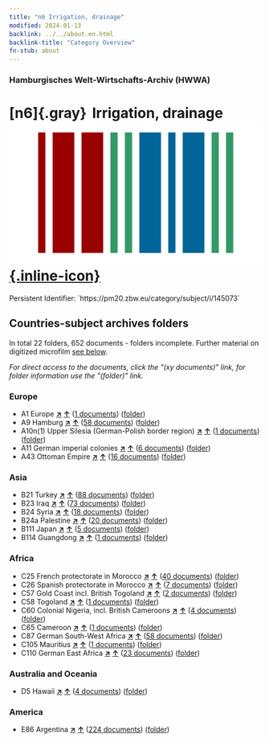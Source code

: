 ```yaml
---
title: "n6 Irrigation, drainage"
modified: 2024-01-13
backlink: ../../about.en.html
backlink-title: "Category Overview"
fn-stub: about
---
```


### Hamburgisches Welt-Wirtschafts-Archiv (HWWA)

# [n6]{.gray}&#8201; Irrigation, drainage &#160; [![Wikidata](/images/Wikidata-logo.svg "Wikidata"){.inline-icon}](http://www.wikidata.org/entity/Q99428026)

<div class="hint">Persistent Identifier: `https://pm20.zbw.eu/category/subject/i/145073`</div>







## Countries-subject archives folders







In total 22 folders, 652 documents - folders incomplete. Further material on digitized microfilm [see below](#filmsections).

_For direct access to the documents, click the "(xy documents)" link, for folder information use the "(folder)" link._



### Europe

- A1 Europe [**&nearr;**](../../../geo/i/140892/about.en.html "Europe (all folders)") [**&uarr;**](../../../geo/about.en.html#A1 "Country category system") (<a href="https://pm20.zbw.eu/iiifview/folder/sh/140892,145073" title="about: Europe : Irrigation, drainage" target="_blank">1 documents</a>) ([folder](../../../../folder/sh/1408xx/140892/1450xx/145073/about.en.html))
- A9 Hamburg [**&nearr;**](../../../geo/i/140905/about.en.html "Hamburg (all folders)") [**&uarr;**](../../../geo/about.en.html#A9 "Country category system") (<a href="https://pm20.zbw.eu/iiifview/folder/sh/140905,145073" title="about: Hamburg : Irrigation, drainage" target="_blank">58 documents</a>) ([folder](../../../../folder/sh/1409xx/140905/1450xx/145073/about.en.html))
- A10n(1) Upper Silesia (German-Polish border region) [**&nearr;**](../../../geo/i/140948/about.en.html "Upper Silesia (German-Polish border region) (all folders)") [**&uarr;**](../../../geo/about.en.html#A10n(1) "Country category system") (<a href="https://pm20.zbw.eu/iiifview/folder/sh/140948,145073" title="about: Upper Silesia (German-Polish border region) : Irrigation, drainage" target="_blank">1 documents</a>) ([folder](../../../../folder/sh/1409xx/140948/1450xx/145073/about.en.html))
- A11 German imperial colonies [**&nearr;**](../../../geo/i/140960/about.en.html "German imperial colonies (all folders)") [**&uarr;**](../../../geo/about.en.html#A11 "Country category system") (<a href="https://pm20.zbw.eu/iiifview/folder/sh/140960,145073" title="about: German imperial colonies : Irrigation, drainage" target="_blank">6 documents</a>) ([folder](../../../../folder/sh/1409xx/140960/1450xx/145073/about.en.html))
- A43 Ottoman Empire [**&nearr;**](../../../geo/i/141034/about.en.html "Ottoman Empire (all folders)") [**&uarr;**](../../../geo/about.en.html#A43 "Country category system") (<a href="https://pm20.zbw.eu/iiifview/folder/sh/141034,145073" title="about: Ottoman Empire : Irrigation, drainage" target="_blank">16 documents</a>) ([folder](../../../../folder/sh/1410xx/141034/1450xx/145073/about.en.html))

### Asia

- B21 Turkey [**&nearr;**](../../../geo/i/141111/about.en.html "Turkey (all folders)") [**&uarr;**](../../../geo/about.en.html#B21 "Country category system") (<a href="https://pm20.zbw.eu/iiifview/folder/sh/141111,145073" title="about: Turkey : Irrigation, drainage" target="_blank">88 documents</a>) ([folder](../../../../folder/sh/1411xx/141111/1450xx/145073/about.en.html))
- B23 Iraq [**&nearr;**](../../../geo/i/141113/about.en.html "Iraq (all folders)") [**&uarr;**](../../../geo/about.en.html#B23 "Country category system") (<a href="https://pm20.zbw.eu/iiifview/folder/sh/141113,145073" title="about: Iraq : Irrigation, drainage" target="_blank">73 documents</a>) ([folder](../../../../folder/sh/1411xx/141113/1450xx/145073/about.en.html))
- B24 Syria [**&nearr;**](../../../geo/i/141114/about.en.html "Syria (all folders)") [**&uarr;**](../../../geo/about.en.html#B24 "Country category system") (<a href="https://pm20.zbw.eu/iiifview/folder/sh/141114,145073" title="about: Syria : Irrigation, drainage" target="_blank">18 documents</a>) ([folder](../../../../folder/sh/1411xx/141114/1450xx/145073/about.en.html))
- B24a Palestine [**&nearr;**](../../../geo/i/141115/about.en.html "Palestine (all folders)") [**&uarr;**](../../../geo/about.en.html#B24a "Country category system") (<a href="https://pm20.zbw.eu/iiifview/folder/sh/141115,145073" title="about: Palestine : Irrigation, drainage" target="_blank">20 documents</a>) ([folder](../../../../folder/sh/1411xx/141115/1450xx/145073/about.en.html))
- B111 Japan [**&nearr;**](../../../geo/i/141272/about.en.html "Japan (all folders)") [**&uarr;**](../../../geo/about.en.html#B111 "Country category system") (<a href="https://pm20.zbw.eu/iiifview/folder/sh/141272,145073" title="about: Japan : Irrigation, drainage" target="_blank">5 documents</a>) ([folder](../../../../folder/sh/1412xx/141272/1450xx/145073/about.en.html))
- B114 Guangdong [**&nearr;**](../../../geo/i/141275/about.en.html "Guangdong (all folders)") [**&uarr;**](../../../geo/about.en.html#B114 "Country category system") (<a href="https://pm20.zbw.eu/iiifview/folder/sh/141275,145073" title="about: Guangdong : Irrigation, drainage" target="_blank">1 documents</a>) ([folder](../../../../folder/sh/1412xx/141275/1450xx/145073/about.en.html))

### Africa

- C25 French protectorate in Morocco [**&nearr;**](../../../geo/i/141358/about.en.html "French protectorate in Morocco (all folders)") [**&uarr;**](../../../geo/about.en.html#C25 "Country category system") (<a href="https://pm20.zbw.eu/iiifview/folder/sh/141358,145073" title="about: French protectorate in Morocco : Irrigation, drainage" target="_blank">40 documents</a>) ([folder](../../../../folder/sh/1413xx/141358/1450xx/145073/about.en.html))
- C26 Spanish protectorate in Morocco [**&nearr;**](../../../geo/i/141359/about.en.html "Spanish protectorate in Morocco (all folders)") [**&uarr;**](../../../geo/about.en.html#C26 "Country category system") (<a href="https://pm20.zbw.eu/iiifview/folder/sh/141359,145073" title="about: Spanish protectorate in Morocco : Irrigation, drainage" target="_blank">7 documents</a>) ([folder](../../../../folder/sh/1413xx/141359/1450xx/145073/about.en.html))
- C57 Gold Coast incl. British Togoland [**&nearr;**](../../../geo/i/141406/about.en.html "Gold Coast incl. British Togoland (all folders)") [**&uarr;**](../../../geo/about.en.html#C57 "Country category system") (<a href="https://pm20.zbw.eu/iiifview/folder/sh/141406,145073" title="about: Gold Coast incl. British Togoland : Irrigation, drainage" target="_blank">2 documents</a>) ([folder](../../../../folder/sh/1414xx/141406/1450xx/145073/about.en.html))
- C58 Togoland [**&nearr;**](../../../geo/i/141408/about.en.html "Togoland (all folders)") [**&uarr;**](../../../geo/about.en.html#C58 "Country category system") (<a href="https://pm20.zbw.eu/iiifview/folder/sh/141408,145073" title="about: Togoland : Irrigation, drainage" target="_blank">1 documents</a>) ([folder](../../../../folder/sh/1414xx/141408/1450xx/145073/about.en.html))
- C60 Colonial Nigeria, incl. British Cameroons [**&nearr;**](../../../geo/i/141409/about.en.html "Colonial Nigeria, incl. British Cameroons (all folders)") [**&uarr;**](../../../geo/about.en.html#C60 "Country category system") (<a href="https://pm20.zbw.eu/iiifview/folder/sh/141409,145073" title="about: Colonial Nigeria, incl. British Cameroons : Irrigation, drainage" target="_blank">4 documents</a>) ([folder](../../../../folder/sh/1414xx/141409/1450xx/145073/about.en.html))
- C65 Cameroon [**&nearr;**](../../../geo/i/141410/about.en.html "Cameroon (all folders)") [**&uarr;**](../../../geo/about.en.html#C65 "Country category system") (<a href="https://pm20.zbw.eu/iiifview/folder/sh/141410,145073" title="about: Cameroon : Irrigation, drainage" target="_blank">1 documents</a>) ([folder](../../../../folder/sh/1414xx/141410/1450xx/145073/about.en.html))
- C87 German South-West Africa [**&nearr;**](../../../geo/i/141450/about.en.html "German South-West Africa (all folders)") [**&uarr;**](../../../geo/about.en.html#C87 "Country category system") (<a href="https://pm20.zbw.eu/iiifview/folder/sh/141450,145073" title="about: German South-West Africa : Irrigation, drainage" target="_blank">58 documents</a>) ([folder](../../../../folder/sh/1414xx/141450/1450xx/145073/about.en.html))
- C105 Mauritius [**&nearr;**](../../../geo/i/141469/about.en.html "Mauritius (all folders)") [**&uarr;**](../../../geo/about.en.html#C105 "Country category system") (<a href="https://pm20.zbw.eu/iiifview/folder/sh/141469,145073" title="about: Mauritius : Irrigation, drainage" target="_blank">1 documents</a>) ([folder](../../../../folder/sh/1414xx/141469/1450xx/145073/about.en.html))
- C110 German East Africa [**&nearr;**](../../../geo/i/141471/about.en.html "German East Africa (all folders)") [**&uarr;**](../../../geo/about.en.html#C110 "Country category system") (<a href="https://pm20.zbw.eu/iiifview/folder/sh/141471,145073" title="about: German East Africa : Irrigation, drainage" target="_blank">23 documents</a>) ([folder](../../../../folder/sh/1414xx/141471/1450xx/145073/about.en.html))

### Australia and Oceania

- D5 Hawaii [**&nearr;**](../../../geo/i/141595/about.en.html "Hawaii (all folders)") [**&uarr;**](../../../geo/about.en.html#D5 "Country category system") (<a href="https://pm20.zbw.eu/iiifview/folder/sh/141595,145073" title="about: Hawaii : Irrigation, drainage" target="_blank">4 documents</a>) ([folder](../../../../folder/sh/1415xx/141595/1450xx/145073/about.en.html))

### America

- E86 Argentina [**&nearr;**](../../../geo/i/141692/about.en.html "Argentina (all folders)") [**&uarr;**](../../../geo/about.en.html#E86 "Country category system") (<a href="https://pm20.zbw.eu/iiifview/folder/sh/141692,145073" title="about: Argentina : Irrigation, drainage" target="_blank">224 documents</a>) ([folder](../../../../folder/sh/1416xx/141692/1450xx/145073/about.en.html))



<a id="filmsections" />














